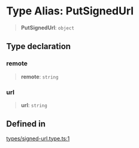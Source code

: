 # Type Alias: PutSignedUrl

> **PutSignedUrl**: `object`

## Type declaration

### remote

> **remote**: `string`

### url

> **url**: `string`

## Defined in

[types/signed-url.type.ts:1](https://github.com/LabO8/nestjs-s3/blob/306023e15fcb498533a66fc2f9b000dc61a2bf64/src/types/signed-url.type.ts#L1)

